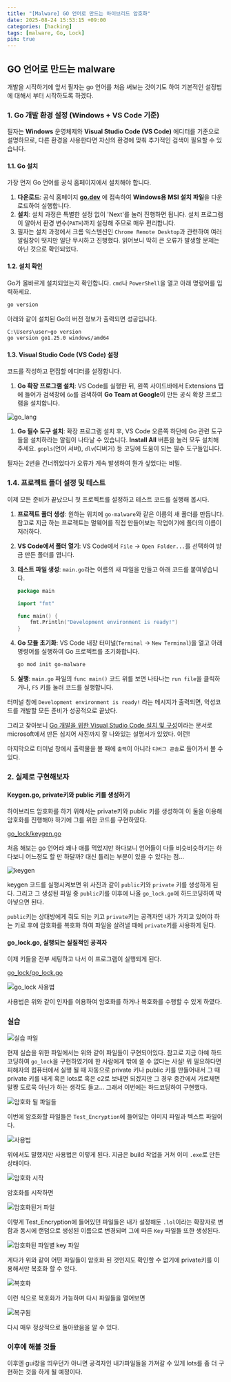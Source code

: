 ```yaml
---
title: "[Malware] GO 언어로 만드는 하이브리드 암호화"
date: 2025-08-24 15:53:15 +09:00
categories: [hacking]
tags: [malware, Go, Lock]
pin: true
---
```


## GO 언어로 만드는 malware

개발을 시작하기에 앞서 필자는 go 언어를 처음 써보는 것이기도 하여 기본적인 설정법에 대해서 부터 시작하도록 하겠다.

### 1. Go 개발 환경 설정 (Windows + VS Code 기준)

필자는 **Windows** 운영체제와 **Visual Studio Code (VS Code)** 에디터를 기준으로 설명하므로, 다른 환경을 사용한다면 자신의 환경에 맞춰 추가적인 검색이 필요할 수 있습니다.

#### 1.1. Go 설치

가장 먼저 Go 언어를 공식 홈페이지에서 설치해야 합니다.

1.  **다운로드**: 공식 홈페이지 **[go.dev](https://go.dev/dl/)** 에 접속하여 **Windows용 MSI 설치 파일**을 다운로드하여 실행합니다.
2.  **설치**: 설치 과정은 특별한 설정 없이 'Next'를 눌러 진행하면 됩니다. 설치 프로그램이 알아서 환경 변수(`PATH`)까지 설정해 주므로 매우 편리합니다.
3.  필자는 설치 과정에서 크롬 익스텐션인 `Chrome Remote Desktop`과 관련하여 여러 알림창이 떳지만 일단 무시하고 진행했다. 읽어보니 딱히 큰 오류가 발생할 문제는 아닌 것으로 확인되었다.

#### 1.2. 설치 확인

Go가 올바르게 설치되었는지 확인합니다. `cmd`나 `PowerShell`을 열고 아래 명령어를 입력하세요.

```bash
go version
```

아래와 같이 설치된 Go의 버전 정보가 출력되면 성공입니다.

```bash
C:\Users\user>go version
go version go1.25.0 windows/amd64
```

#### 1.3. Visual Studio Code (VS Code) 설정

코드를 작성하고 편집할 에디터를 설정합니다.

1.  **Go 확장 프로그램 설치**: VS Code를 실행한 뒤, 왼쪽 사이드바에서 Extensions 탭에 들어가 검색창에 `Go`를 검색하여 **Go Team at Google**이 만든 공식 확장 프로그램을 설치합니다.

![go_lang](https://github.com/user-attachments/assets/c857ef8b-16e3-4498-84f1-a0d871b4eb84)

1.  **Go 필수 도구 설치**: 확장 프로그램 설치 후, VS Code 오른쪽 하단에 Go 관련 도구들을 설치하라는 알림이 나타날 수 있습니다. **Install All** 버튼을 눌러 모두 설치해 주세요. `gopls`(언어 서버), `dlv`(디버거) 등 코딩에 도움이 되는 필수 도구들입니다.

필자는 2번을 건너뛰었다가 오류가 계속 발생하여 뭔가 싶었다는 비밀.

### 1.4. 프로젝트 폴더 설정 및 테스트

이제 모든 준비가 끝났으니 첫 프로젝트를 설정하고 테스트 코드를 실행해 봅시다.

1.  **프로젝트 폴더 생성**: 원하는 위치에 `go-malware`와 같은 이름의 새 폴더를 만듭니다. 참고로 지금 하는 프로젝트는 멀웨어를 직접 만들어보는 작업이기에 폴더의 이름이 저러하다.

2.  **VS Code에서 폴더 열기**: VS Code에서 `File` -> `Open Folder...`를 선택하여 방금 만든 폴더를 엽니다.

3.  **테스트 파일 생성**: `main.go`라는 이름의 새 파일을 만들고 아래 코드를 붙여넣습니다.

    ```go
    package main

    import "fmt"

    func main() {
        fmt.Println("Development environment is ready!")
    }
    ```

4.  **Go 모듈 초기화**: VS Code 내장 터미널(`Terminal` -> `New Terminal`)을 열고 아래 명령어를 실행하여 Go 프로젝트를 초기화합니다.

    ```bash
    go mod init go-malware
    ```

5.  **실행**: `main.go` 파일의 `func main()` 코드 위를 보면 나타나는 `run file`을 클릭하거나, `F5` 키를 눌러 코드를 실행합니다.

터미널 창에 `Development environment is ready!` 라는 메시지가 출력되면, 악성코드를 개발할 모든 준비가 성공적으로 끝났다.

그리고 찾아보니 [Go 개발을 위한 Visual Studio Code 설치 및 구성](https://learn.microsoft.com/ko-kr/azure/developer/go/configure-visual-studio-code)이라는 문서로 microsoft에서 만든 심지어 사진까지 잘 나와있는 설명서가 있었다. 이런!

마지막으로 터미널 창에서 출력물을 볼 때에 `출력`이 아니라 `디버그 콘솔`로 들어가서 볼 수 있다.

### 2. 실제로 구현해보자

#### Keygen.go, private키와 public 키를 생성하기

하이브리드 암호화를 하기 위해서는 private키와 public 키를 생성하여 이 둘을 이용해 암호화를 진행해야 하기에 그를 위한 코드를 구현하였다.

[go_lock/keygen.go](https://github.com/GRAPE-SEC/QuokkaTheLock/tree/poc/go-lock/poc/Key_gen/keygen.go)

처음 해보는 go 언어라 꽤나 애를 먹었지만 하다보니 언어들이 다들 비슷비슷하기는 하다보니 어느정도 할 만 하달까? 대신 틀리는 부분이 있을 수 있다는 점...

![keygen](https://github.com/user-attachments/assets/b643bddd-4b49-4851-a4c3-4c6ce21d19d5)

keygen 코드를 실행시켜보면 위 사진과 같이 `public`키와 `private` 키를 생성하게 된다. 그리고 그 생성된 파일 중 `public`키를 이후에 나올 `go_lock.go`에 하드코딩하여 박아넣으면 된다.

`public`키는 상대방에게 줘도 되는 키고 `private`키는 공격자인 내가 가지고 있어야 하는 키로 후에 암호화를 복호화 하여 파일을 살려낼 때에 `private`키를 사용하게 된다.

#### go_lock.go, 실행되는 실질적인 공격자

이제 키들을 전부 세팅하고 나서 이 프로그램이 실행되게 된다.

[go_lock/go_lock.go](https://github.com/GRAPE-SEC/QuokkaTheLock/tree/poc/go-lock/poc/go_lock.go)

![go_lock 사용법](https://github.com/user-attachments/assets/55eb60d9-06e7-47c6-bf90-f09f9555e3af)

사용법은 위와 같이 인자를 이용하여 암호화를 하거나 복호화를 수행할 수 있게 하였다.

### 실습

![실습 파일](https://github.com/user-attachments/assets/88b03312-86b1-4bd1-912c-ce9ed8016e53)

현제 실습을 위한 파일에서는 위와 같이 파일들이 구현되어있다. 참고로 지금 아예 하드코딩하여 `go_lock`을 구현하였기에 한 사람에게 밖에 쓸 수 없다는 사실! 뭐 필요하다면 피해자의 컴퓨터에서 실행 될 때 자동으로 private 키나 public 키를 만들어내서 그 때 private 키를 내게 혹은 lots로 혹은 c2로 보내면 되겠지만 그 경우 중간에서 가로체면 말짱 도로묵 아닌가 하는 생각도 들고... 그래서 이번에는 하드코딩하여 구현했다.

![암호화 될 파일들](https://github.com/user-attachments/assets/530f061d-2b5a-4764-be52-f71483570687)

이번에 암호화할 파일들은 `Test_Encryption`에 들어있는 이미지 파일과 텍스트 파일이다.

![사용법](https://github.com/user-attachments/assets/203ffb33-e76d-44b7-b135-dc54557e1c47)

위에서도 말했지만 사용법은 이렇게 된다. 지금은 build 작업을 거쳐 이미 `.exe`로 만든 상태이다.

![암호화 시작](https://github.com/user-attachments/assets/f1db45f6-7dd2-4cce-be61-daa890cd32bb)

암호화를 시작하면

![암호화된거 파일](https://github.com/user-attachments/assets/0aae049c-92fa-4bdf-826b-4636176dcd95)

이렇게 Test_Encryption에 들어있던 파일들은 내가 설정해둔 `.lol`이라는 확장자로 변함과 동시에 랜덤으로 생성된 이름으로 변경되며 그에 따른 `Key` 파일들 또한 생성된다.

![암호화된 파일별 key 파일](https://github.com/user-attachments/assets/74166ff6-962f-41b5-bdfa-3118634e00ff)

게다가 위와 같이 어떤 파일들이 암호화 된 것인지도 확인할 수 없기에 private키를 이용해서만 복호화 할 수 있다.

![복호화](https://github.com/user-attachments/assets/3a4a8c6a-6e0e-4a99-9844-8eb34ef5589f)

이런 식으로 복호화가 가능하며 다시 파일들을 열어보면

![복구됨](https://github.com/user-attachments/assets/1486ef4a-f8e8-46e8-90a7-09c62ddfee52)

다시 매우 정상적으로 돌아왔음을 알 수 있다.

### 이후에 해볼 것들

이후엔 gui창을 띄우던가 아니면 공격자인 내가파일들을 가져갈 수 있게 lots를 좀 더 구현하는 것을 하게 될 예정이다.
